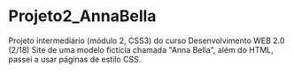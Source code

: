 ﻿# Projeto2_AnnaBella
Projeto intermediário (módulo 2, CSS3) do curso Desenvolvimento WEB 2.0 (2/18)
Site de uma modelo fictícia chamada "Anna Bella", além do HTML, passei a usar páginas de estilo CSS.
